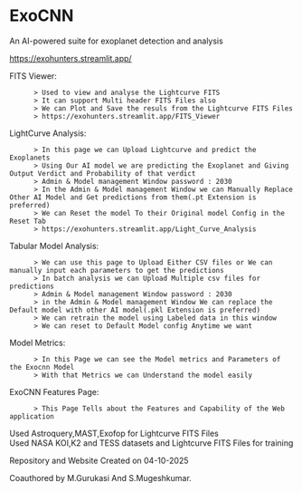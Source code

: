 # ExoCNN
An AI-powered suite for exoplanet detection and analysis

https://exohunters.streamlit.app/

FITS Viewer:

          > Used to view and analyse the Lightcurve FITS
          > It can support Multi header FITS Files also
          > We can Plot and Save the resuls from the Lightcurve FITS Files
          > https://exohunters.streamlit.app/FITS_Viewer
          
LightCurve Analysis:

          > In this page we can Upload Lightcurve and predict the Exoplanets
          > Using Our AI model we are predicting the Exoplanet and Giving Output Verdict and Probability of that verdict
          > Admin & Model management Window password : 2030
          > In the Admin & Model management Window we can Manually Replace Other AI Model and Get predictions from them(.pt Extension is preferred)
          > We can Reset the model To their Original model Config in the Reset Tab
          > https://exohunters.streamlit.app/Light_Curve_Analysis
          
Tabular Model Analysis:

          > We can use this page to Upload Either CSV files or We can manually input each parameters to get the predictions
          > In batch analysis we can Upload Multiple csv files for predictions
          > Admin & Model management Window password : 2030
          > in the Admin & Model management Window We can replace the Default model with other AI model(.pkl Extension is preferred)
          > We can retrain the model using Labeled data in this window
          > We can reset to Default Model config Anytime we want
          
Model Metrics:

          > In this Page we can see the Model metrics and Parameters of the Exocnn Model
          > With that Metrics we can Understand the model easily

ExoCNN Features Page:

          > This Page Tells about the Features and Capability of the Web application

Used Astroquery,MAST,Exofop for Lightcurve FITS Files           
Used NASA KOI,K2 and TESS datasets and Lightcurve FITS Files for training

Repository and Website Created on 04-10-2025

Coauthored by M.Gurukasi And S.Mugeshkumar.
